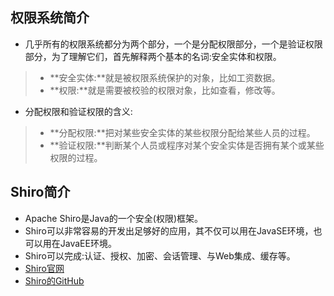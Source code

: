 
## 权限系统简介
- 几乎所有的权限系统都分为两个部分，一个是分配权限部分，一个是验证权限部分，为了理解它们，首先解释两个基本的名词:安全实体和权限。
> - **安全实体:**就是被权限系统保护的对象，比如工资数据。
> - **权限:**就是需要被校验的权限对象，比如查看，修改等。
- 分配权限和验证权限的含义:
> - **分配权限:**把对某些安全实体的某些权限分配给某些人员的过程。
> - **验证权限:**判断某个人员或程序对某个安全实体是否拥有某个或某些权限的过程。

## Shiro简介
- Apache Shiro是Java的一个安全(权限)框架。
- Shiro可以非常容易的开发出足够好的应用，其不仅可以用在JavaSE环境，也可以用在JavaEE环境。
- Shiro可以完成:认证、授权、加密、会话管理、与Web集成、缓存等。
- [Shiro官网](http://shiro.apache.org/)
- [Shiro的GitHub](https://github.com/apache/shiro)

